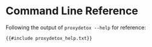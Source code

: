 # Command Line Reference

Following the output of `proxydetox --help` for reference:

```
{{#include proxydetox_help.txt}}
```

